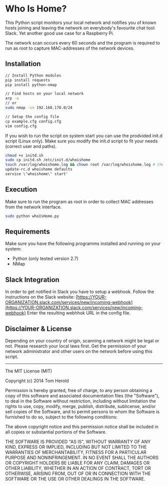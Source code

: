 # Who Is Home?

This Python script monitors your local network and notifies you of known hosts joining and leaving the network on everybody's favourite chat tool: Slack. Yet another good use case for a Raspberry Pi.

The network scan occurs every 60 seconds and the program is required to run as root to capture MAC-addresses of the network devices.

## Installation

```bash
// Install Python modules
pip install requests
pip install python-nmap

// Find hosts on your local network
arp -a
// or
sudo nmap -sn 192.168.178.0/24

// Setup the config file
cp example.cfg config.cfg
vim config.cfg
```

If you wish to run the script on system start you can use the prodvided init.d script (Linux only). Make sure you modify the init.d script to fit your needs (correct user and paths).
```bash
chmod +x initd.sh
sudo cp initd.sh /etc/init.d/whoishome
touch /var/log/whoishome.log && chown root /var/log/whoishome.log # CHANGE USER HERE
update-rc.d whoishome defaults
service \"whoishome\" start"
```

## Execution

Make sure to run the program as root in order to collect MAC addresses from the network interface.

```bash
sudo python whoIsHome.py
```

## Requirements

Make sure you have the following programms installed and running on your system:
- Python (only tested version 2.7)
- NMap

## Slack Integration

In order to get notified in Slack you have to setup a webhook. Follow the instructions on the Slack website: [https://YOUR-ORGANIZATION.slack.com/services/new/incoming-webhook](https://YOUR-ORGANIZATION.slack.com/services/new/incoming-webhook)
Enter the resulting webhhok URL in the config file.

## Disclaimer & License

Depending on your country of origin, scanning a network might be legal or not. Please research your local laws first. Get the permission of your network administrator and other users on the network before using this script.

---

The MIT License (MIT)

Copyright (c) 2014 Tom Herold

Permission is hereby granted, free of charge, to any person obtaining a copy
of this software and associated documentation files (the "Software"), to deal
in the Software without restriction, including without limitation the rights
to use, copy, modify, merge, publish, distribute, sublicense, and/or sell
copies of the Software, and to permit persons to whom the Software is
furnished to do so, subject to the following conditions:

The above copyright notice and this permission notice shall be included in
all copies or substantial portions of the Software.

THE SOFTWARE IS PROVIDED "AS IS", WITHOUT WARRANTY OF ANY KIND, EXPRESS OR
IMPLIED, INCLUDING BUT NOT LIMITED TO THE WARRANTIES OF MERCHANTABILITY,
FITNESS FOR A PARTICULAR PURPOSE AND NONINFRINGEMENT. IN NO EVENT SHALL THE
AUTHORS OR COPYRIGHT HOLDERS BE LIABLE FOR ANY CLAIM, DAMAGES OR OTHER
LIABILITY, WHETHER IN AN ACTION OF CONTRACT, TORT OR OTHERWISE, ARISING FROM,
OUT OF OR IN CONNECTION WITH THE SOFTWARE OR THE USE OR OTHER DEALINGS IN
THE SOFTWARE.
